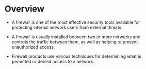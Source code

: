 # Overview

- A firewall is one of the most effective security tools available for protecting internal network users from external threats. 
 
- A firewall is usually installed between two or more networks and controls the traffic between them, as well as helping to prevent unauthorized access. 
- Firewall products use various techniques for determining what is permitted or denied access to a network.
